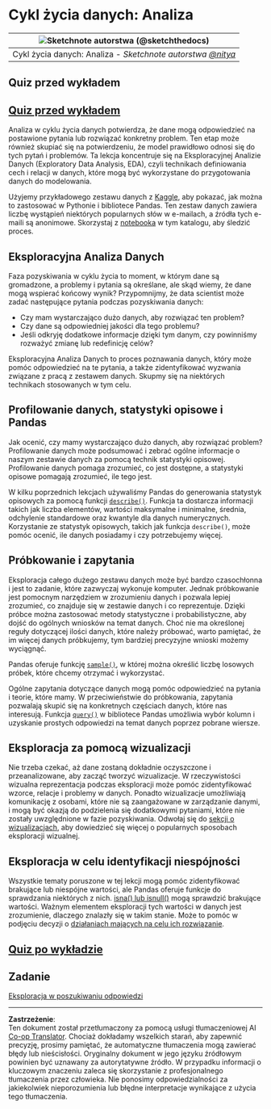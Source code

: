 <!--
CO_OP_TRANSLATOR_METADATA:
{
  "original_hash": "2baeafe1db4d58ee5b8ec85db9de728a",
  "translation_date": "2025-09-05T14:34:34+00:00",
  "source_file": "4-Data-Science-Lifecycle/15-analyzing/README.md",
  "language_code": "pl"
}
-->
# Cykl życia danych: Analiza

|![ Sketchnote autorstwa [(@sketchthedocs)](https://sketchthedocs.dev) ](../../sketchnotes/15-Analyzing.png)|
|:---:|
| Cykl życia danych: Analiza - _Sketchnote autorstwa [@nitya](https://twitter.com/nitya)_ |

## Quiz przed wykładem

## [Quiz przed wykładem](https://ff-quizzes.netlify.app/en/ds/quiz/28)

Analiza w cyklu życia danych potwierdza, że dane mogą odpowiedzieć na postawione pytania lub rozwiązać konkretny problem. Ten etap może również skupiać się na potwierdzeniu, że model prawidłowo odnosi się do tych pytań i problemów. Ta lekcja koncentruje się na Eksploracyjnej Analizie Danych (Exploratory Data Analysis, EDA), czyli technikach definiowania cech i relacji w danych, które mogą być wykorzystane do przygotowania danych do modelowania.

Użyjemy przykładowego zestawu danych z [Kaggle](https://www.kaggle.com/balaka18/email-spam-classification-dataset-csv/version/1), aby pokazać, jak można to zastosować w Pythonie i bibliotece Pandas. Ten zestaw danych zawiera liczbę wystąpień niektórych popularnych słów w e-mailach, a źródła tych e-maili są anonimowe. Skorzystaj z [notebooka](../../../../4-Data-Science-Lifecycle/15-analyzing/notebook.ipynb) w tym katalogu, aby śledzić proces.

## Eksploracyjna Analiza Danych

Faza pozyskiwania w cyklu życia to moment, w którym dane są gromadzone, a problemy i pytania są określane, ale skąd wiemy, że dane mogą wspierać końcowy wynik? 
Przypomnijmy, że data scientist może zadać następujące pytania podczas pozyskiwania danych:
-   Czy mam wystarczająco dużo danych, aby rozwiązać ten problem?
-   Czy dane są odpowiedniej jakości dla tego problemu?
-   Jeśli odkryję dodatkowe informacje dzięki tym danym, czy powinniśmy rozważyć zmianę lub redefinicję celów?

Eksploracyjna Analiza Danych to proces poznawania danych, który może pomóc odpowiedzieć na te pytania, a także zidentyfikować wyzwania związane z pracą z zestawem danych. Skupmy się na niektórych technikach stosowanych w tym celu.

## Profilowanie danych, statystyki opisowe i Pandas
Jak ocenić, czy mamy wystarczająco dużo danych, aby rozwiązać problem? Profilowanie danych może podsumować i zebrać ogólne informacje o naszym zestawie danych za pomocą technik statystyki opisowej. Profilowanie danych pomaga zrozumieć, co jest dostępne, a statystyki opisowe pomagają zrozumieć, ile tego jest.

W kilku poprzednich lekcjach używaliśmy Pandas do generowania statystyk opisowych za pomocą funkcji [`describe()`](https://pandas.pydata.org/pandas-docs/stable/reference/api/pandas.DataFrame.describe.html). Funkcja ta dostarcza informacji takich jak liczba elementów, wartości maksymalne i minimalne, średnia, odchylenie standardowe oraz kwantyle dla danych numerycznych. Korzystanie ze statystyk opisowych, takich jak funkcja `describe()`, może pomóc ocenić, ile danych posiadamy i czy potrzebujemy więcej.

## Próbkowanie i zapytania
Eksploracja całego dużego zestawu danych może być bardzo czasochłonna i jest to zadanie, które zazwyczaj wykonuje komputer. Jednak próbkowanie jest pomocnym narzędziem w zrozumieniu danych i pozwala lepiej zrozumieć, co znajduje się w zestawie danych i co reprezentuje. Dzięki próbce można zastosować metody statystyczne i probabilistyczne, aby dojść do ogólnych wniosków na temat danych. Choć nie ma określonej reguły dotyczącej ilości danych, które należy próbować, warto pamiętać, że im więcej danych próbkujemy, tym bardziej precyzyjne wnioski możemy wyciągnąć.

Pandas oferuje funkcję [`sample()`](https://pandas.pydata.org/pandas-docs/stable/reference/api/pandas.DataFrame.sample.html), w której można określić liczbę losowych próbek, które chcemy otrzymać i wykorzystać.

Ogólne zapytania dotyczące danych mogą pomóc odpowiedzieć na pytania i teorie, które mamy. W przeciwieństwie do próbkowania, zapytania pozwalają skupić się na konkretnych częściach danych, które nas interesują. Funkcja [`query()`](https://pandas.pydata.org/pandas-docs/stable/reference/api/pandas.DataFrame.query.html) w bibliotece Pandas umożliwia wybór kolumn i uzyskanie prostych odpowiedzi na temat danych poprzez pobrane wiersze.

## Eksploracja za pomocą wizualizacji
Nie trzeba czekać, aż dane zostaną dokładnie oczyszczone i przeanalizowane, aby zacząć tworzyć wizualizacje. W rzeczywistości wizualna reprezentacja podczas eksploracji może pomóc zidentyfikować wzorce, relacje i problemy w danych. Ponadto wizualizacje umożliwiają komunikację z osobami, które nie są zaangażowane w zarządzanie danymi, i mogą być okazją do podzielenia się dodatkowymi pytaniami, które nie zostały uwzględnione w fazie pozyskiwania. Odwołaj się do [sekcji o wizualizacjach](../../../../../../../../../3-Data-Visualization), aby dowiedzieć się więcej o popularnych sposobach eksploracji wizualnej.

## Eksploracja w celu identyfikacji niespójności
Wszystkie tematy poruszone w tej lekcji mogą pomóc zidentyfikować brakujące lub niespójne wartości, ale Pandas oferuje funkcje do sprawdzania niektórych z nich. [isna() lub isnull()](https://pandas.pydata.org/pandas-docs/stable/reference/api/pandas.isna.html) mogą sprawdzić brakujące wartości. Ważnym elementem eksploracji tych wartości w danych jest zrozumienie, dlaczego znalazły się w takim stanie. Może to pomóc w podjęciu decyzji o [działaniach mających na celu ich rozwiązanie](../../../../../../../../../2-Working-With-Data/08-data-preparation/notebook.ipynb).

## [Quiz po wykładzie](https://ff-quizzes.netlify.app/en/ds/quiz/29)

## Zadanie

[Eksploracja w poszukiwaniu odpowiedzi](assignment.md)

---

**Zastrzeżenie**:  
Ten dokument został przetłumaczony za pomocą usługi tłumaczeniowej AI [Co-op Translator](https://github.com/Azure/co-op-translator). Chociaż dokładamy wszelkich starań, aby zapewnić precyzję, prosimy pamiętać, że automatyczne tłumaczenia mogą zawierać błędy lub nieścisłości. Oryginalny dokument w jego języku źródłowym powinien być uznawany za autorytatywne źródło. W przypadku informacji o kluczowym znaczeniu zaleca się skorzystanie z profesjonalnego tłumaczenia przez człowieka. Nie ponosimy odpowiedzialności za jakiekolwiek nieporozumienia lub błędne interpretacje wynikające z użycia tego tłumaczenia.